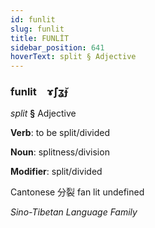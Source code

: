 ```yaml
---
id: funlit
slug: funlit
title: FUNLİT
sidebar_position: 641
hoverText: split § Adjective
---
```


### funlit&emsp;<span kind="abugida">ɤ̃ʃʓ̆ɟ</span>

*split* **§** Adjective

**Verb**: to be split/divided

**Noun**: splitness/division

**Modifier**: split/divided

Cantonese 分裂 fan lit undefined

*Sino-Tibetan Language Family*
